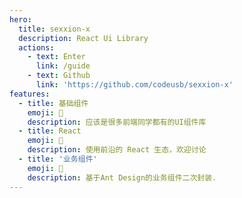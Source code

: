 ```yaml
---
hero:
  title: sexxion-x
  description: React Ui Library
  actions:
    - text: Enter
      link: /guide
    - text: Github
      link: 'https://github.com/codeusb/sexxion-x'
features:
  - title: 基础组件
    emoji: 💎
    description: 应该是很多前端同学都有的UI组件库
  - title: React
    emoji: 🌈
    description: 使用前沿的 React 生态，欢迎讨论
  - title: '业务组件'
    emoji: 🚀
    description: 基于Ant Design的业务组件二次封装.
---
```

